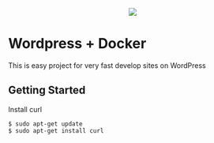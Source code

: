 <p align="center"><img src="https://github.com/zloyleva/docker_wordpress/blob/master/docker-wordpress.png"></p>

# Wordpress + Docker
This is easy project for very fast develop sites on WordPress

## Getting Started

Install curl

```
$ sudo apt-get update
$ sudo apt-get install curl
``` 

